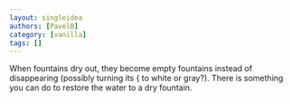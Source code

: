 ```yaml
---
layout: singleidea
authors: [PavelB]
category: [vanilla]
tags: []
---
```

When fountains dry out, they become empty fountains instead of disappearing (possibly turning its { to white or gray?). There is something you can do to restore the water to a dry fountain.
